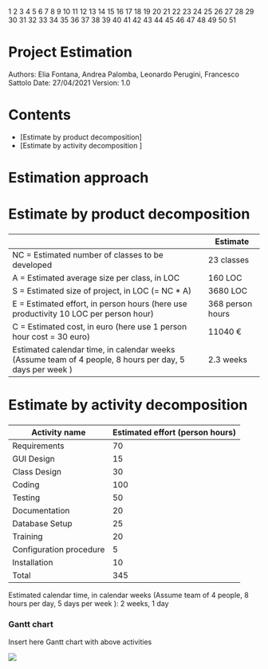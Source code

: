 1
2
3
4
5
6
7
8
9
10
11
12
13
14
15
16
17
18
19
20
21
22
23
24
25
26
27
28
29
30
31
32
33
34
35
36
37
38
39
40
41
42
43
44
45
46
47
48
49
50
51
# Project Estimation  
Authors: Elia Fontana, Andrea Palomba, Leonardo Perugini, Francesco Sattolo
Date: 27/04/2021
Version: 1.0
# Contents
- [Estimate by product decomposition]
- [Estimate by activity decomposition ]
# Estimation approach
# Estimate by product decomposition
### 
|                                                                                                         | Estimate         |
| ------------------------------------------------------------------------------------------------------- | ---------------- |
| NC =  Estimated number of classes to be developed                                                       | 23 classes       |
| A = Estimated average size per class, in LOC                                                            | 160 LOC          |
| S = Estimated size of project, in LOC (= NC * A)                                                        | 3680 LOC         |
| E = Estimated effort, in person hours (here use productivity 10 LOC per person hour)                    | 368 person hours |
| C = Estimated cost, in euro (here use 1 person hour cost = 30 euro)                                     | 11040 €          |
| Estimated calendar time, in calendar weeks (Assume team of 4 people, 8 hours per day, 5 days per week ) | 2.3 weeks        |
# Estimate by activity decomposition
### 
| Activity name           | Estimated effort (person hours) |
| ----------------------- | ------------------------------- |
| Requirements            | 70                              |
| GUI Design              | 15                              |
| Class Design            | 30                              |
| Coding                  | 100                             |
| Testing                 | 50                              |
| Documentation           | 20                              |
| Database Setup          | 25                              |
| Training                | 20                              |
| Configuration procedure | 5                               |
| Installation            | 10                              |
| Total                   | 345                             |

Estimated calendar time, in calendar weeks (Assume team of 4 people, 8 hours per day, 5 days per week ): 2 weeks, 1 day

### Gantt chart
Insert here Gantt chart with above activities

![](Images/Gantt_chart.png)